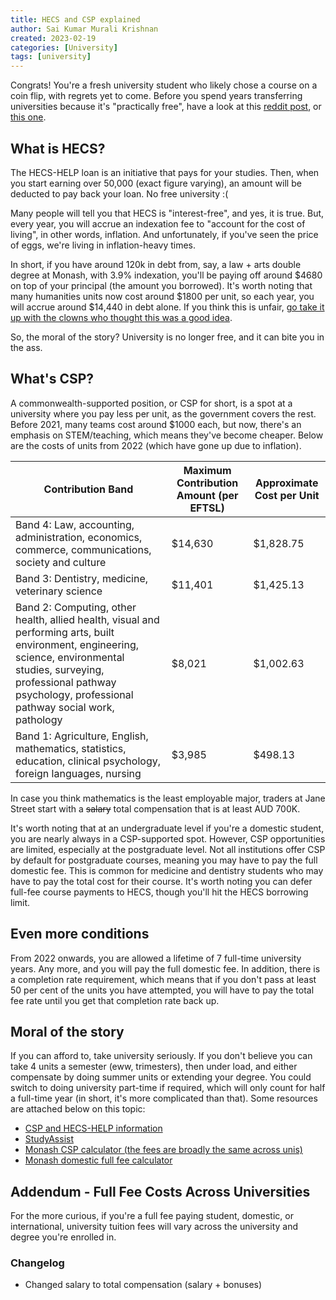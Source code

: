 ```yaml
---
title: HECS and CSP explained
author: Sai Kumar Murali Krishnan
created: 2023-02-19 
categories: [University]
tags: [university]
---
```



Congrats! You're a fresh university student who likely chose a course on a coin flip, with regrets yet to come. Before you spend years transferring universities because it's "practically free", have a look at this [reddit post](https://www.reddit.com/r/AusFinance/comments/y2eixt/borrowing_power_limited_due_to_hecs/), or [this one](https://www.reddit.com/r/AusFinance/comments/10fnsdv/crippled_by_hecs_debt_will_take_a_lifetime_to_pay/).


## What is HECS?

The HECS-HELP loan is an initiative that pays for your studies. Then, when you start earning over 50,000 (exact figure varying), an amount will be deducted to pay back your loan. No free university :(


Many people will tell you that HECS is "interest-free", and yes, it is true. But, every year, you will accrue an indexation fee to "account for the cost of living", in other words, inflation. And unfortunately, if you've seen the price of eggs, we're living in inflation-heavy times. 


In short, if you have around 120k in debt from, say, a law + arts double degree at Monash, with 3.9% indexation, you'll be paying off around $4680 on top of your principal (the amount you borrowed). It's worth noting that many humanities units now cost around $1800 per unit, so each year, you will accrue around $14,440 in debt alone. If you think this is unfair, [go take it up with the clowns who thought this was a good idea](https://www.theguardian.com/australia-news/2020/jun/19/australian-university-fees-arts-stem-science-maths-nursing-teaching-humanities). 

So, the moral of the story? University is no longer free, and it can bite you in the ass.


## What's CSP?

A commonwealth-supported position, or CSP for short, is a spot at a university where you pay less per unit, as the government covers the rest. Before 2021, many teams cost around $1000 each, but now, there's an emphasis on STEM/teaching, which means they've become cheaper. Below are the costs of units from 2022 (which have gone up due to inflation).

| Contribution Band | Maximum Contribution Amount (per EFTSL) | Approximate Cost per Unit |
| ----------------- | ---------------------------------------- | -------------------------- |
| Band 4: Law, accounting, administration, economics, commerce, communications, society and culture | $14,630 | $1,828.75 |
| Band 3: Dentistry, medicine, veterinary science | $11,401 | $1,425.13 |
| Band 2: Computing, other health, allied health, visual and performing arts, built environment, engineering, science, environmental studies, surveying, professional pathway psychology, professional pathway social work, pathology | $8,021 | $1,002.63 |
| Band 1: Agriculture, English, mathematics, statistics, education, clinical psychology, foreign languages, nursing | $3,985 | $498.13 |

In case you think mathematics is the least employable major, traders at Jane Street start with a ~~salary~~ total compensation that is at least AUD 700K. 


It's worth noting that at an undergraduate level if you're a domestic student, you are nearly always in a CSP-supported spot. However, CSP opportunities are limited, especially at the postgraduate level. Not all institutions offer CSP by default for postgraduate courses, meaning you may have to pay the full domestic fee. This is common for medicine and dentistry students who may have to pay the total cost for their course. It's worth noting you can defer full-fee course payments to HECS, though you'll hit the HECS borrowing limit.


## Even more conditions

From 2022 onwards, you are allowed a lifetime of 7 full-time university years. Any more, and you will pay the full domestic fee. In addition, there is a completion rate requirement, which means that if you don't pass at least 50 per cent of the units you have attempted, you will have to pay the total fee rate until you get that completion rate back up.


## Moral of the story

If you can afford to, take university seriously. If you don't believe you can take 4 units a semester (eww, trimesters), then under load, and either compensate by doing summer units or extending your degree. You could switch to doing university part-time if required, which will only count for half a full-time year (in short, it's more complicated than that). Some resources are attached below on this topic:

- [CSP and HECS-HELP information](https://www.studyassist.gov.au/sites/default/files/help_publications_2022_csp_booklet.pdf?v=1637039276)
- [StudyAssist](https://www.studyassist.gov.au/help-loans/commonwealth-supported-places-csps)
- [Monash CSP calculator (the fees are broadly the same across unis)](https://www.monash.edu/students/admin/fees/course/domestic-fee/2021-student-contribution-amount-calculator)
- [Monash domestic full fee calculator](https://www.monash.edu/students/admin/fees/course/domestic-fee)

## Addendum - Full Fee Costs Across Universities

For the more curious, if you're a full fee paying student, domestic, or international, university tuition fees will vary across the university and degree you're enrolled in.

### Changelog

- Changed salary to total compensation (salary + bonuses)
